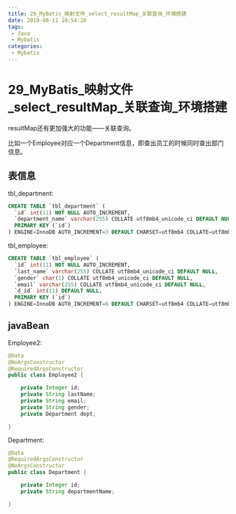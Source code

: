 ```yaml
---
title: 29_MyBatis_映射文件_select_resultMap_关联查询_环境搭建
date: 2019-08-11 10:54:20
tags: 
 - Java
 - Mybatis
categories:
 - Mybatis
---
```


# 29_MyBatis\_映射文件\_select_resultMap\_关联查询_环境搭建

resultMap还有更加强大的功能——关联查询。

比如一个Employee对应一个Department信息，即查出员工的时候同时查出部门信息。

## 表信息

tbl_department:

```sql
CREATE TABLE `tbl_department` (
  `id` int(11) NOT NULL AUTO_INCREMENT,
  `department_name` varchar(255) COLLATE utf8mb4_unicode_ci DEFAULT NULL,
  PRIMARY KEY (`id`)
) ENGINE=InnoDB AUTO_INCREMENT=3 DEFAULT CHARSET=utf8mb4 COLLATE=utf8mb4_unicode_ci;
```

tbl_employee:

```sql
CREATE TABLE `tbl_employee` (
  `id` int(11) NOT NULL AUTO_INCREMENT,
  `last_name` varchar(255) COLLATE utf8mb4_unicode_ci DEFAULT NULL,
  `gender` char(1) COLLATE utf8mb4_unicode_ci DEFAULT NULL,
  `email` varchar(255) COLLATE utf8mb4_unicode_ci DEFAULT NULL,
  `d_id` int(11) DEFAULT NULL,
  PRIMARY KEY (`id`)
) ENGINE=InnoDB AUTO_INCREMENT=6 DEFAULT CHARSET=utf8mb4 COLLATE=utf8mb4_unicode_ci;
```



## javaBean

Employee2:

```java
@Data
@NoArgsConstructor
@RequiredArgsConstructor
public class Employee2 {

    private Integer id;
    private String lastName;
    private String email;
    private String gender;
    private Department dept;

}
```

Department:

```java
@Data
@RequiredArgsConstructor
@NoArgsConstructor
public class Department {

    private Integer id;
    private String departmentName;

}
```